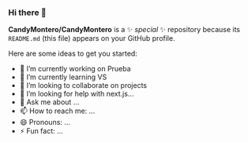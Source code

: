 ### Hi there 👋

**CandyMontero/CandyMontero** is a ✨ _special_ ✨ repository because its `README.md` (this file) appears on your GitHub profile.

Here are some ideas to get you started:

- 🔭 I’m currently working on Prueba
- 🌱 I’m currently learning VS
- 👯 I’m looking to collaborate on projects
- 🤔 I’m looking for help with next.js...
- 💬 Ask me about ...
- 📫 How to reach me: ...
- 😄 Pronouns: ...
- ⚡ Fun fact: ...